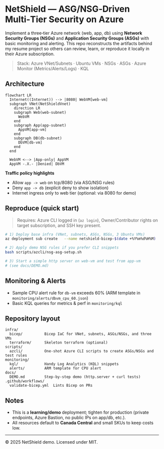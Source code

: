 # NetShield — ASG/NSG‑Driven Multi‑Tier Security on Azure

Implement a three‑tier Azure network (web, app, db) using **Network Security Groups (NSGs)** and **Application Security Groups (ASGs)** with basic monitoring and alerting. This repo reconstructs the artifacts behind my resume project so others can review, learn, or reproduce it locally in their Azure subscription.

> Stack: Azure VNet/Subnets · Ubuntu VMs · NSGs · ASGs · Azure Monitor (Metrics/Alerts/Logs) · KQL

## Architecture

```mermaid
flowchart LR
  Internet((Internet)) --> |8080| WebVM[web-vm]
  subgraph VNet(NetShieldVnet)
    direction LR
    subgraph Web(web-subnet)
      WebVM
    end
    subgraph App(app-subnet)
      AppVM[app-vm]
    end
    subgraph DB(db-subnet)
      DbVM[db-vm]
    end
  end

  WebVM <--> |App-only| AppVM
  AppVM -.X.- |Denied| DbVM
```

**Traffic policy highlights**
- Allow `app -> web` on tcp/8080 (via ASG/NSG rules)
- Deny `app -> db` (explicit deny to show isolation)
- Internet ingress only to web tier (optional: via 8080 for demo)

## Reproduce (quick start)

> Requires: Azure CLI logged in (`az login`), Owner/Contributor rights on target subscription, and SSH key present.

```bash
# 1) Deploy base infra (VNet, subnets, ASGs, NSGs, 3 Ubuntu VMs)
az deployment sub create   --name netshield-bicep-$(date +%Y%m%d%H%M)   --location canadacentral   --template-file infra/bicep/main.bicep   --parameters adminUsername=$USER

# 2) Apply demo NSG rules if you prefer CLI snippets
bash scripts/azcli/nsg-asg-setup.sh

# 3) Start a simple http server on web-vm and test from app-vm
# (see docs/DEMO.md)
```

## Monitoring & Alerts

- Sample CPU alert rule for `db-vm` exceeds 60% (ARM template in `monitoring/alerts/dbvm_cpu_60.json`)
- Basic KQL queries for metrics & perf in `monitoring/kql`

## Repository layout

```
infra/
  bicep/          Bicep IaC for VNet, subnets, ASGs/NSGs, and three VMs
  terraform/      Skeleton terraform (optional)
scripts/
  azcli/          One‑shot Azure CLI scripts to create ASGs/NSGs and test rules
monitoring/
  kql/            Handy Log Analytics (KQL) snippets
  alerts/         ARM template for CPU alert
docs/
  DEMO.md         Step‑by‑step demo (http.server + curl tests)
.github/workflows/
  validate-bicep.yml  Lints Bicep on PRs
```

## Notes

- This is a **learning/demo** deployment; tighten for production (private endpoints, Azure Bastion, no public IPs on app/db, etc.).
- All resources default to **Canada Central** and small SKUs to keep costs low.

---

© 2025 NetShield demo. Licensed under MIT.
